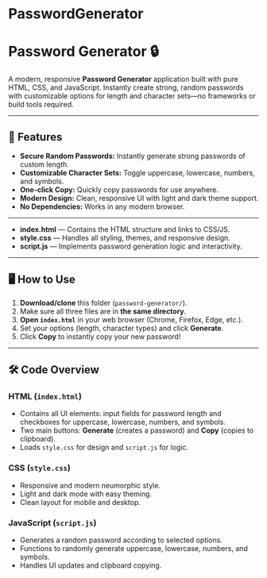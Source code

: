 # PasswordGenerator
# Password Generator 🔒

A modern, responsive **Password Generator** application built with pure HTML, CSS, and JavaScript. Instantly create strong, random passwords with customizable options for length and character sets—no frameworks or build tools required.

---

## 🌟 Features

- **Secure Random Passwords:** Instantly generate strong passwords of custom length.
- **Customizable Character Sets:** Toggle uppercase, lowercase, numbers, and symbols.
- **One-click Copy:** Quickly copy passwords for use anywhere.
- **Modern Design:** Clean, responsive UI with light and dark theme support.
- **No Dependencies:** Works in any modern browser.

---


- **index.html** — Contains the HTML structure and links to CSS/JS.
- **style.css** — Handles all styling, themes, and responsive design.
- **script.js** — Implements password generation logic and interactivity.

---

## 🖥️ How to Use

1. **Download/clone** this folder (`password-generator/`).
2. Make sure all three files are in **the same directory**.
3. **Open `index.html`** in your web browser (Chrome, Firefox, Edge, etc.).
4. Set your options (length, character types) and click **Generate**.
5. Click **Copy** to instantly copy your new password!

---

## 🛠️ Code Overview

### HTML (`index.html`)
- Contains all UI elements: input fields for password length and checkboxes for uppercase, lowercase, numbers, and symbols.
- Two main buttons: **Generate** (creates a password) and **Copy** (copies to clipboard).
- Loads `style.css` for design and `script.js` for logic.

### CSS (`style.css`)
- Responsive and modern neumorphic style.
- Light and dark mode with easy theming.
- Clean layout for mobile and desktop.

### JavaScript (`script.js`)
- Generates a random password according to selected options.
- Functions to randomly generate uppercase, lowercase, numbers, and symbols.
- Handles UI updates and clipboard copying.




